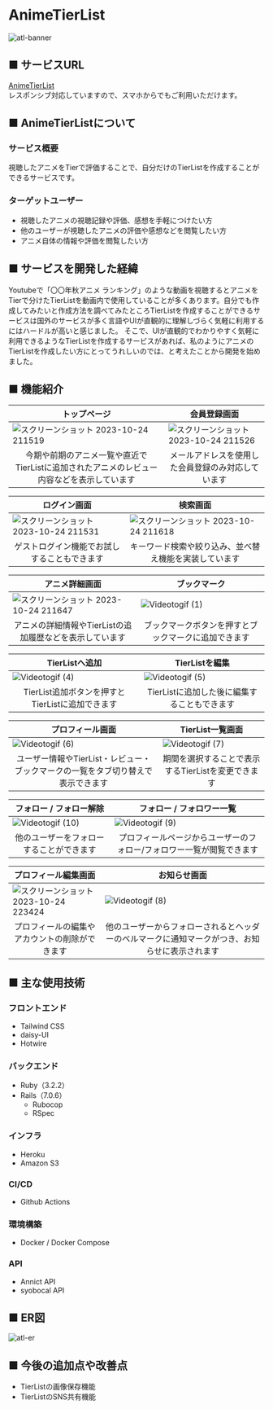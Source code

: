 # AnimeTierList
![atl-banner](https://github.com/hinata000/ATL/assets/99871721/dac9fe5e-78a1-4065-acb3-5ac0768f67c8)

## ■ サービスURL
[AnimeTierList](https://animetierlist.net)  
レスポンシブ対応していますので、スマホからでもご利用いただけます。

## ■ AnimeTierListについて

### サービス概要
視聴したアニメをTierで評価することで、自分だけのTierListを作成することができるサービスです。

### ターゲットユーザー
* 視聴したアニメの視聴記録や評価、感想を手軽につけたい方
* 他のユーザーが視聴したアニメの評価や感想などを閲覧したい方
* アニメ自体の情報や評価を閲覧したい方

## ■ サービスを開発した経緯
Youtubeで「〇〇年秋アニメ ランキング」のような動画を視聴するとアニメをTierで分けたTierListを動画内で使用していることが多くあります。自分でも作成してみたいと作成方法を調べてみたところTierListを作成することができるサービスは国外のサービスが多く言語やUIが直観的に理解しづらく気軽に利用するにはハードルが高いと感じました。
そこで、UIが直観的でわかりやすく気軽に利用できるようなTierListを作成するサービスがあれば、私のようにアニメのTierListを作成したい方にとってうれしいのでは、と考えたことから開発を始めました。

## ■ 機能紹介
|  <div style="text-align: center;">トップページ</div>  |  <div style="text-align: center;">会員登録画面</div>  |
| ---- | ---- |
|  ![スクリーンショット 2023-10-24 211519](https://github.com/hinata000/ATL/assets/99871721/6fdf06f2-c9e4-455a-a5d1-72db41629563)  |  ![スクリーンショット 2023-10-24 211526](https://github.com/hinata000/ATL/assets/99871721/c784e5bd-cb6e-4aec-94b8-aaa648eefa23)  |
|  <div style="text-align: center;">今期や前期のアニメ一覧や直近でTierListに追加されたアニメのレビュー内容などを表示しています</div>  |  <div style="text-align: center;">メールアドレスを使用した会員登録のみ対応しています</div>  |

|  <div style="text-align: center;">ログイン画面</div>  |  <div style="text-align: center;">検索画面</div>  |
| ---- | ---- |
|  ![スクリーンショット 2023-10-24 211531](https://github.com/hinata000/ATL/assets/99871721/a45a1de3-2df2-4aea-8ac6-fb2b324a8e85)  |  ![スクリーンショット 2023-10-24 211618](https://github.com/hinata000/ATL/assets/99871721/71f03427-72af-49bb-abe2-8df7f7670a46)  |
|  <div style="text-align: center;">ゲストログイン機能でお試しすることもできます</div>  |  <div style="text-align: center;">キーワード検索や絞り込み、並べ替え機能を実装しています</div>  |

|  <div style="text-align: center;">アニメ詳細画面</div>  |  <div style="text-align: center;">ブックマーク</div>  |
| ---- | ---- |
|  ![スクリーンショット 2023-10-24 211647](https://github.com/hinata000/ATL/assets/99871721/aca735e6-c6c6-46bc-81aa-e28372aa8f33)  |  ![Videotogif (1)](https://github.com/hinata000/ATL/assets/99871721/be71afaf-dfe7-4bff-8b67-9c1fd3083ea0)  |
|  <div style="text-align: center;">アニメの詳細情報やTierListの追加履歴などを表示しています</div>  |  <div style="text-align: center;">ブックマークボタンを押すとブックマークに追加できます</div>  |

|  <div style="text-align: center;">TierListへ追加</div>  |  <div style="text-align: center;">TierListを編集</div>  |
| ---- | ---- |
|  ![Videotogif (4)](https://github.com/hinata000/ATL/assets/99871721/3a67d4a7-86a6-4f30-b36a-48b9c400ebd1)  |  ![Videotogif (5)](https://github.com/hinata000/ATL/assets/99871721/f507dd70-4ffb-46d3-af8f-4ad8314a86f5)  |
|  <div style="text-align: center;">TierList追加ボタンを押すとTierListに追加できます</div>  |  <div style="text-align: center;">TierListに追加した後に編集することもできます</div>  |

|  <div style="text-align: center;">プロフィール画面</div>  |  <div style="text-align: center;">TierList一覧画面</div>  |
| ---- | ---- |
|  ![Videotogif (6)](https://github.com/hinata000/ATL/assets/99871721/76ed2055-8035-427d-9385-556bee514355)  |  ![Videotogif (7)](https://github.com/hinata000/ATL/assets/99871721/a0466ebb-a9f2-411b-b133-5c4338bfc6f8)  |
|  <div style="text-align: center;">ユーザー情報やTierList・レビュー・ブックマークの一覧をタブ切り替えで表示できます</div>  |  <div style="text-align: center;">期間を選択することで表示するTierListを変更できます</div>  |

|  <div style="text-align: center;">フォロー / フォロー解除</div>  |  <div style="text-align: center;">フォロー / フォロワー一覧</div>  |
| ---- | ---- |
|  ![Videotogif (10)](https://github.com/hinata000/ATL/assets/99871721/13cbe1ac-9d70-4ef0-853e-c1060bbd5db5)  |  ![Videotogif (9)](https://github.com/hinata000/ATL/assets/99871721/63481def-6a41-4221-b8fa-5414a5ede573)  |
|  <div style="text-align: center;">他のユーザーをフォローすることができます</div>  |  <div style="text-align: center;">プロフィールページからユーザーのフォロー/フォロワー一覧が閲覧できます</div>  |

|  <div style="text-align: center;">プロフィール編集画面</div>  |  <div style="text-align: center;">お知らせ画面</div>  |
| ---- | ---- |
|  ![スクリーンショット 2023-10-24 223424](https://github.com/hinata000/ATL/assets/99871721/75d84b21-a433-413e-ba2e-9905875beb39)  |  ![Videotogif (8)](https://github.com/hinata000/ATL/assets/99871721/cbba2a68-98eb-45ca-bac1-749d992b6afb)  |
|  <div style="text-align: center;">プロフィールの編集やアカウントの削除ができます</div>  |  <div style="text-align: center;">他のユーザーからフォローされるとヘッダーのベルマークに通知マークがつき、お知らせに表示されます</div>  |

## ■ 主な使用技術

### フロントエンド
* Tailwind CSS
* daisy-UI
* Hotwire

### バックエンド
* Ruby（3.2.2）
* Rails（7.0.6）
  * Rubocop
  * RSpec

### インフラ
* Heroku
* Amazon S3

### CI/CD
* Github Actions

### 環境構築
* Docker / Docker Compose

### API
* Annict API
* syobocal API

## ■ ER図
![atl-er](https://github.com/hinata000/ATL/assets/99871721/271a28b7-d96b-4470-96d8-bc3ee1ac1cb2)

## ■ 今後の追加点や改善点
* TierListの画像保存機能
* TierListのSNS共有機能